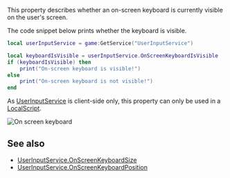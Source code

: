This property describes whether an on-screen keyboard is currently visible on the user's screen.

The code snippet below prints whether the keyboard is visible.

```lua
local userInputService = game:GetService("UserInputService")

local keyboardIsVisible = userInputService.OnScreenKeyboardIsVisible
if (keyboardIsVisible) then
    print("On-screen keyboard is visible!")
else
    print("On-screen keyboard is not visible!")
end
```

As [UserInputService](https://developer.roblox.com/en-us/api-reference/class/UserInputService) is client-side only, this property can only be used in a [LocalScript](https://developer.roblox.com/en-us/api-reference/class/LocalScript).

![On screen keyboard](https://developer.roblox.com/assets/5bce5dd5edb71a1476d19609/ClientKeyboard.png)

See also
--------

*   [UserInputService.OnScreenKeyboardSize](https://developer.roblox.com/en-us/api-reference/property/UserInputService/OnScreenKeyboardSize)
*   [UserInputService.OnScreenKeyboardPosition](https://developer.roblox.com/en-us/api-reference/property/UserInputService/OnScreenKeyboardPosition)